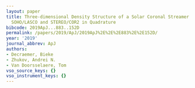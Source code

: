 ```yaml
---
layout: paper
title: Three-dimensional Density Structure of a Solar Coronal Streamer Observed by
  SOHO/LASCO and STEREO/COR2 in Quadrature
bibcode: 2019ApJ...883..152D
permalink: /papers/2019/ApJ/2019ApJ%2E%2E%2E883%2E%2E152D/
year: '2019'
journal_abbrev: ApJ
authors:
- Decraemer, Bieke
- Zhukov, Andrei N.
- Van Doorsselaere, Tom
vso_source_keys: {}
vso_instrument_keys: {}
---
```

